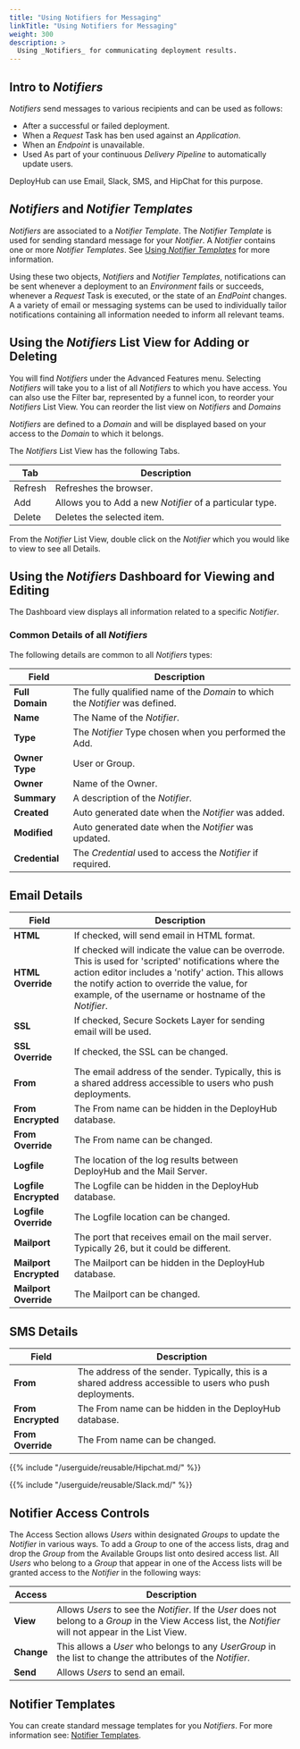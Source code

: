 ```yaml
---
title: "Using Notifiers for Messaging"
linkTitle: "Using Notifiers for Messaging"
weight: 300
description: >
  Using _Notifiers_ for communicating deployment results.
---
```


## Intro to _Notifiers_

 _Notifiers_ send messages to various recipients and can be used as follows:

- After a successful or failed deployment.
- When a _Request_ Task has ben used against an _Application_.
- When an _Endpoint_ is unavailable.
- Used As part of your continuous _Delivery Pipeline_ to automatically update users.

DeployHub can use Email, Slack, SMS, and HipChat for this purpose.

## _Notifiers_ and _Notifier Templates_

_Notifiers_ are associated to a _Notifier Template_. The _Notifier Template_ is used for sending standard message for your _Notifier_. A _Notifier_ contains one or more _Notifier Templates_. See [Using _Notifier Templates_](/userguide/advanced-features/deployments/2-notifier-templates/) for more information.

Using these two objects, _Notifiers_ and _Notifier Templates_, notifications can be sent whenever a deployment to an _Environment_ fails or succeeds, whenever a _Request_ Task is executed, or the state of an _EndPoint_ changes. A a variety of email or messaging systems can be used to individually tailor notifications containing all information needed to inform all relevant teams.

## Using the _Notifiers_ List View for Adding or Deleting

You will find _Notifiers_ under the Advanced Features menu.  Selecting _Notifiers_ will take you to a list of all _Notifiers_ to which you have access. You can also use the Filter bar, represented by a funnel icon, to reorder your _Notifiers_ List View.  You can reorder the list view on _Notifiers_ and _Domains_

_Notifiers_ are defined to a _Domain_ and will be displayed based on your access to the _Domain_ to which it belongs.

The _Notifiers_ List View has the following Tabs.

| Tab     | Description                                              |
|---------|----------------------------------------------------------|
| Refresh | Refreshes the browser.                                   |
| Add     | Allows you to Add a new _Notifier_ of a particular type. |
| Delete  | Deletes the selected item.                               |

From the _Notifier_ List View, double click on the _Notifier_ which you would like to view to see all Details.  

## Using the _Notifiers_ Dashboard for Viewing and Editing

The Dashboard view displays all information related to a specific _Notifier_.

### Common Details of all _Notifiers_

The following details are common to all _Notifiers_ types:

| Field           | Description                                                                   |
|-----------------|-------------------------------------------------------------------------------|
| **Full Domain** | The fully qualified name of the _Domain_ to which the _Notifier_ was defined. |
| **Name**        | The Name of the _Notifier_.                                                   |
| **Type**        | The _Notifier_ Type chosen when you performed the Add.                        |
| **Owner Type**  | User or Group.                                                                |
| **Owner**       | Name of the Owner.                                                            |
| **Summary**     | A description of the _Notifier_.                                              |
| **Created**     | Auto generated date when the _Notifier_ was added.                            |
| **Modified**    | Auto generated date when the _Notifier_ was updated.                          |
| **Credential**  | The _Credential_ used to access the _Notifier_ if required.                   |

## Email Details

| Field                  | Description                                                                                                                                                                                                                                                        |
|------------------------|--------------------------------------------------------------------------------------------------------------------------------------------------------------------------------------------------------------------------------------------------------------------|
| **HTML**               | If checked, will send email in HTML format.                                                                                                                                                                                                                        |
| **HTML Override**      | If checked will indicate the value can be overrode. This is used for 'scripted' notifications where the action editor includes a 'notify' action. This allows the notify action to override the value, for example, of the username or hostname of the _Notifier_. |
| **SSL**                | If checked, Secure Sockets Layer for sending email will be used.                                                                                                                                                                                                   |
| **SSL Override**       | If checked, the SSL can be changed.                                                                                                                                                                                                                                |
| **From**               | The email address of the sender. Typically, this is a shared address accessible to users who push deployments.                                                                                                                                                     |
| **From  Encrypted**    | The From name can be hidden in the DeployHub database.                                                                                                                                                                                                             |
| **From  Override**     | The From name can be changed.                                                                                                                                                                                                                                      |
| **Logfile**            | The location of the log results between DeployHub and the Mail Server.                                                                                                                                                                                             |
| **Logfile Encrypted**  | The Logfile can be hidden in the DeployHub database.                                                                                                                                                                                                               |
| **Logfile Override**   | The Logfile location can be changed.                                                                                                                                                                                                                               |
| **Mailport**           | The port that receives email on the mail server. Typically 26, but it could be different.                                                                                                                                                                          |
| **Mailport Encrypted** | The Mailport can be hidden in the DeployHub database.                                                                                                                                                                                                              |
| **Mailport Override**  | The Mailport can be changed.                                                                                                                                                                                                                                       |

## SMS Details

| Field               | Description                                                                                              |
|---------------------|----------------------------------------------------------------------------------------------------------|
| **From**            | The address of the sender. Typically, this is a shared address accessible to users who push deployments. |
| **From  Encrypted** | The From name can be hidden in the DeployHub database.                                                   |
| **From  Override**  | The From name can be changed.                                                                            |

{{% include "/userguide/reusable/Hipchat.md/" %}}

{{% include "/userguide/reusable/Slack.md/" %}}

## Notifier Access Controls

The Access Section allows _Users_ within designated _Groups_ to update the _Notifier_ in various ways. To add a _Group_ to one of the access lists, drag and drop the _Group_ from the Available Groups list onto desired access list. All _Users_ who belong to a _Group_ that appear in one of the Access lists will be granted access to the _Notifier_ in the following ways:

| Access     | Description                                                                                                                                                |
|------------|------------------------------------------------------------------------------------------------------------------------------------------------------------|
| **View**   | Allows _Users_ to see the _Notifier_. If the _User_ does not belong to a _Group_ in the View Access list, the _Notifier_ will not appear in the List View. |
| **Change** | This allows a _User_ who belongs to any _UserGroup_ in the list to change the attributes of the _Notifier_.                                                |
| **Send**   | Allows _Users_ to send an email.                                                                                                                           |

## Notifier Templates

You can create standard message templates for you _Notifiers_.  For more information see:
[Notifier Templates](/userguide/advanced-features/deployments/2-notifier-templates/).
